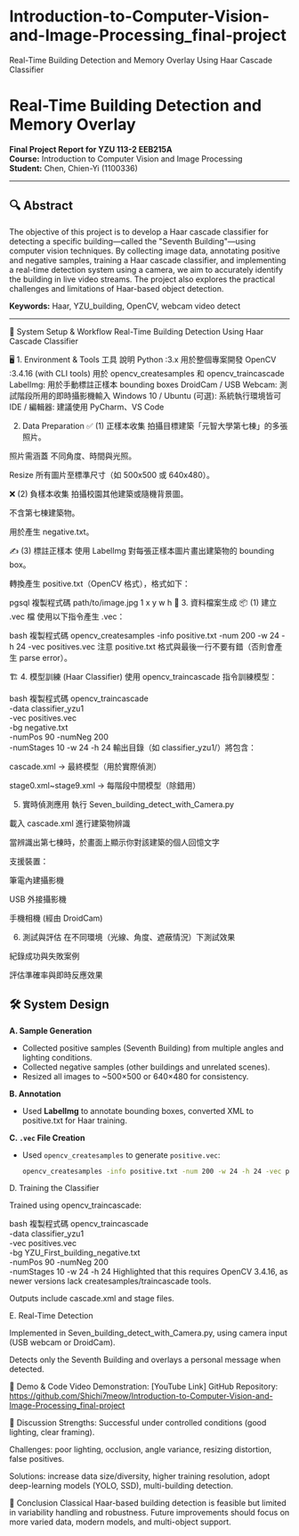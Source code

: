 # Introduction-to-Computer-Vision-and-Image-Processing_final-project
Real-Time Building Detection and Memory Overlay Using Haar Cascade Classifier

# Real-Time Building Detection and Memory Overlay  
**Final Project Report for YZU 113-2 EEB215A**  
**Course:** Introduction to Computer Vision and Image Processing  
**Student:** Chen, Chien-Yi (1100336)

---

## 🔍 Abstract
The objective of this project is to develop a Haar cascade classifier for detecting a specific building—called the "Seventh Building"—using computer vision techniques. By collecting image data, annotating positive and negative samples, training a Haar cascade classifier, and implementing a real-time detection system using a camera, we aim to accurately identify the building in live video streams. The project also explores the practical challenges and limitations of Haar-based object detection.

**Keywords:** Haar, YZU_building, OpenCV, webcam video detect

---

🔧 System Setup & Workflow
Real-Time Building Detection Using Haar Cascade Classifier

🖥️ 1. Environment & Tools
工具	說明
Python :3.x	用於整個專案開發
OpenCV :3.4.16 (with CLI tools)	用於 opencv_createsamples 和 opencv_traincascade
LabelImg:	用於手動標註正樣本 bounding boxes
DroidCam / USB Webcam:	測試階段所用的即時攝影機輸入
Windows 10 / Ubuntu (可選):	系統執行環境皆可
IDE / 編輯器:	建議使用 PyCharm、VS Code

2. Data Preparation
✅ (1) 正樣本收集
拍攝目標建築「元智大學第七棟」的多張照片。

照片需涵蓋 不同角度、時間與光照。

Resize 所有圖片至標準尺寸（如 500x500 或 640x480）。

❌ (2) 負樣本收集
拍攝校園其他建築或隨機背景圖。

不含第七棟建築物。

用於產生 negative.txt。

✍️ (3) 標註正樣本
使用 LabelImg 對每張正樣本圖片畫出建築物的 bounding box。

轉換產生 positive.txt（OpenCV 格式），格式如下：

pgsql
複製程式碼
path/to/image.jpg 1 x y w h
🧾 3. 資料檔案生成
📦 (1) 建立 .vec 檔
使用以下指令產生 .vec：

bash
複製程式碼
opencv_createsamples -info positive.txt -num 200 -w 24 -h 24 -vec positives.vec
注意 positive.txt 格式與最後一行不要有錯（否則會產生 parse error）。

🏗️ 4. 模型訓練 (Haar Classifier)
使用 opencv_traincascade 指令訓練模型：

bash
複製程式碼
opencv_traincascade \
  -data classifier_yzu1 \
  -vec positives.vec \
  -bg negative.txt \
  -numPos 90 -numNeg 200 \
  -numStages 10 -w 24 -h 24
輸出目錄（如 classifier_yzu1/）將包含：

cascade.xml → 最終模型（用於實際偵測）

stage0.xml~stage9.xml → 每階段中間模型（除錯用）

5. 實時偵測應用
執行 Seven_building_detect_with_Camera.py

載入 cascade.xml 進行建築物辨識

當辨識出第七棟時，於畫面上顯示你對該建築的個人回憶文字

支援裝置：

筆電內建攝影機

USB 外接攝影機

手機相機 (經由 DroidCam)

6. 測試與評估
在不同環境（光線、角度、遮蔽情況）下測試效果

紀錄成功與失敗案例

評估準確率與即時反應效果

## 🛠️ System Design
**A. Sample Generation**
- Collected positive samples (Seventh Building) from multiple angles and lighting conditions.
- Collected negative samples (other buildings and unrelated scenes).
- Resized all images to ~500×500 or 640×480 for consistency.

**B. Annotation**
- Used **LabelImg** to annotate bounding boxes, converted XML to positive.txt for Haar training.

**C. `.vec` File Creation**
- Used `opencv_createsamples` to generate `positive.vec`:
  ```bash
  opencv_createsamples -info positive.txt -num 200 -w 24 -h 24 -vec positive.vec
D. Training the Classifier

Trained using opencv_traincascade:

bash
複製程式碼
opencv_traincascade \
  -data classifier_yzu1 \
  -vec positives.vec \
  -bg YZU_First_building_negative.txt \
  -numPos 90 -numNeg 200 \
  -numStages 10 -w 24 -h 24
Highlighted that this requires OpenCV 3.4.16, as newer versions lack createsamples/traincascade tools.

Outputs include cascade.xml and stage files.

E. Real-Time Detection

Implemented in Seven_building_detect_with_Camera.py, using camera input (USB webcam or DroidCam).

Detects only the Seventh Building and overlays a personal message when detected.

🎥 Demo & Code
Video Demonstration: [YouTube Link]
GitHub Repository: https://github.com/Shichi7meow/Introduction-to-Computer-Vision-and-Image-Processing_final-project

🧠 Discussion
Strengths: Successful under controlled conditions (good lighting, clear framing).

Challenges: poor lighting, occlusion, angle variance, resizing distortion, false positives.

Solutions: increase data size/diversity, higher training resolution, adopt deep-learning models (YOLO, SSD), multi-building detection.

📝 Conclusion
Classical Haar-based building detection is feasible but limited in variability handling and robustness. Future improvements should focus on more varied data, modern models, and multi-object support.
